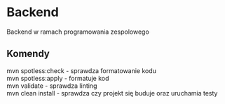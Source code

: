 # Backend
Backend w ramach programowania zespolowego

## Komendy
mvn spotless:check - sprawdza formatowanie kodu <br>
mvn spotless:apply - formatuje kod <br>
mvn validate - sprawdza linting <br>
mvn clean install - sprawdza czy projekt się buduje oraz uruchamia testy
